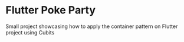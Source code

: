 # Flutter Poke Party

Small project showcasing how to apply the container pattern on Flutter project using Cubits

